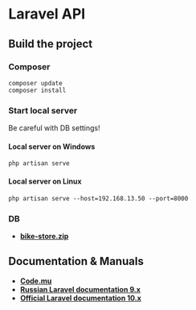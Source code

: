# Laravel API

## Build the project

### Composer

```
composer update
composer install
```

### Start local server
Be careful with DB settings!

#### Local server on Windows
```
php artisan serve
```
#### Local server on Linux
```
php artisan serve --host=192.168.13.50 --port=8000
```
### DB

- **[bike-store.zip](https://github.com/OleGK4/bike-store/files/11711457/bike-store.zip)**


## Documentation & Manuals

- **[Code.mu](https://code.mu/ru/php/framework/laravel/book/prime/)**
- **[Russian Laravel documentation 9.x](https://github.com/russsiq/laravel-docs-ru/)**
- **[Official Laravel documentation 10.x](https://laravel.com/docs/10.x/installation)**
